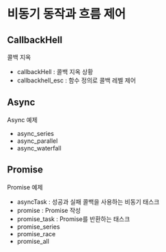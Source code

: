 # 비동기 동작과 흐름 제어

## CallbackHell
콜백 지옥
- callbackHell : 콜백 지옥 상황
- callbackhell_esc : 함수 정의로 콜백 레벨 제어

## Async
Async 예제
- async_series
- async_parallel
- async_waterfall

## Promise
Promise 예제
- asyncTask : 성공과 실패 콜백을 사용하는 비동기 태스크
- promise : Promise 작성
- promise_task : Promise를 반환하는 태스크
- promise_series
- promise_race
- promise_all